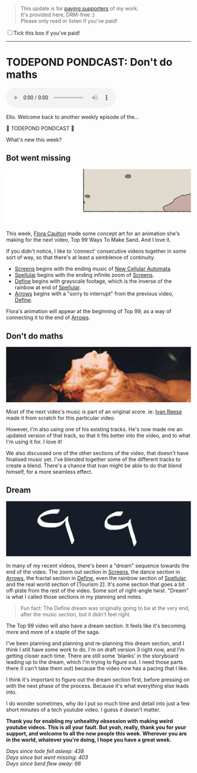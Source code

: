 > This update is for [paying supporters](https://patreon.com/TodePond) of my work.<br>
> It's provided here, DRM-free :)<br>
> Please only read or listen if you've paid!

<input id="paid-checkbox" type="checkbox"><label for="paid-checkbox">Tick this box if you've paid!</label>

<script>
  const key = 'pondcast/paid'
  const paid = localStorage.getItem(key)
  const checkbox = document.getElementById('paid-checkbox')
  if (paid) {
    checkbox.checked = true
  }
  checkbox.addEventListener('change', () => {
    if (checkbox.checked) {
      localStorage.setItem(key, 'true')
    } else {
      localStorage.removeItem(key)
    }
  })
</script>

<hr>

# TODEPOND PONDCAST: Don't do maths

<audio controls>
  <source src="1.m4a" type="audio/x-m4a">
</audio>

Ello. Welcome back to another weekly episode of the...

🐸 TODEPOND PONDCAST 🐸

What's new this week?

## Bot went missing

![ground](1.png)

This week, [Flora Caulton](https://floracaulton.com/) made some concept art for an animation she's making for the next video, Top 99 Ways To Make Sand. And I love it.

If you didn't notice, I like to 'connect' consecutive videos together in some sort of way, so that there's at least a semblence of continuity.

- [Screens](https://youtu.be/Q4OIcwt8vcE) begins with the ending music of [New Cellular Automata](https://youtu.be/WMJ1H3Ai-qs).
- [Spellular](https://youtu.be/xvlsJ3FqNYU) begins with the ending infinite zoom of [Screens](https://youtu.be/Q4OIcwt8vcE).
- [Define](https://youtu.be/ZMklf0vUl18) begins with grayscale footage, which is the inverse of the rainbow at end of [Spellular](https://youtu.be/xvlsJ3FqNYU).
- [Arrows](https://youtu.be/DNBKdU6XrLY) begins with a "sorry to interrupt" from the previous video, [Define](https://youtu.be/ZMklf0vUl18).

Flora's animation will appear at the beginning of Top 99, as a way of connecting it to the end of [Arrows](https://youtu.be/DNBKdU6XrLY).

## Don't do maths

![cake maybe](2.png)

Most of the next video's music is part of an original score. ie: [Ivan Reese](https://ivanish.ca/) made it from scratch for this particular video.

However, I'm also using one of his existing tracks. He's now made me an updated version of that track, so that it fits better into the video, and to what I'm using it for. I love it!

We also discussed one of the other sections of the video, that doesn't have finalised music yet. I've blended together some of the different tracks to create a blend. There's a chance that Ivan might be able to do that blend himself, for a more seamless effect.

## Dream

![99](3.png)

In many of my recent videos, there's been a "dream" sequence towards the end of the video. The zoom out section in [Screens](https://youtu.be/Q4OIcwt8vcE), the dance section in [Arrows](https://youtu.be/DNBKdU6XrLY), the fractal section in [Define](https://youtu.be/ZMklf0vUl18), even the rainbow section of [Spellular](https://youtu.be/xvlsJ3FqNYU), and the real world section of [Tourism 2]. It's some section that goes a bit off-piste from the rest of the video. Some sort of right-angle twist. "Dream" is what I called those sections in my planning and notes.

> Fun fact: The Define dream was originally going to be at the very end, after the music section, but it didn't feel right.

The Top 99 video will also have a dream section. It feels like it's becoming more and more of a staple of the saga.

I've been planning and planning and re-planning this dream section, and I think I still have some work to do. I'm on draft version 3 right now, and I'm getting closer each time. There are still some 'blanks' in the storyboard leading up to the dream, which I'm trying to figure out. I need those parts there (I can't take them out) because the video now has a pacing that I like.

I think it's important to figure out the dream section first, before pressing on with the next phase of the process. Because it's what everything else leads into.

I do wonder sometimes, why do I put so much time and detail into just a few short minutes of a tech youtube video. I guess it doesn't matter.

**Thank you for enabling my unhealthy obsession with making weird youtube videos. This is all your fault. But yeah, really, thank you for your support, and welcome to all the new people this week. Wherever you are in the world, whatever you're doing, I hope you have a great week.**

_Days since tode fell asleep: 438_<br>
_Days since bot went missing: 403_<br>
_Days since berd flew away: 66_
